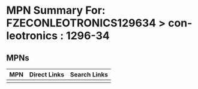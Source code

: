 



# MPN Summary For: FZECONLEOTRONICS129634 > con-leotronics : 1296-34

## MPNs
  

|MPN|Direct Links|Search Links|
| :--- | :--- | :--- |
||||
